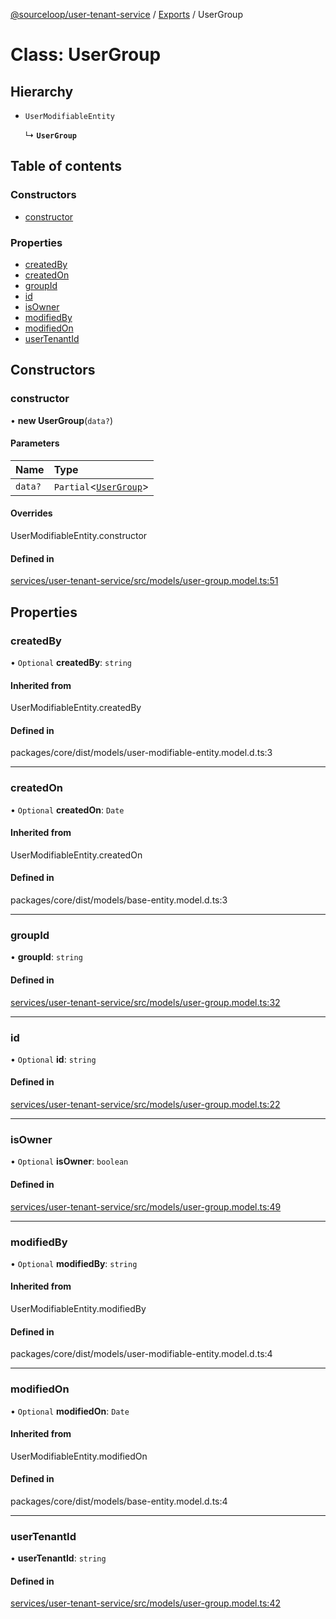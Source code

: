 [@sourceloop/user-tenant-service](../README.md) / [Exports](../modules.md) / UserGroup

# Class: UserGroup

## Hierarchy

- `UserModifiableEntity`

  ↳ **`UserGroup`**

## Table of contents

### Constructors

- [constructor](UserGroup.md#constructor)

### Properties

- [createdBy](UserGroup.md#createdby)
- [createdOn](UserGroup.md#createdon)
- [groupId](UserGroup.md#groupid)
- [id](UserGroup.md#id)
- [isOwner](UserGroup.md#isowner)
- [modifiedBy](UserGroup.md#modifiedby)
- [modifiedOn](UserGroup.md#modifiedon)
- [userTenantId](UserGroup.md#usertenantid)

## Constructors

### constructor

• **new UserGroup**(`data?`)

#### Parameters

| Name | Type |
| :------ | :------ |
| `data?` | `Partial`<[`UserGroup`](UserGroup.md)\> |

#### Overrides

UserModifiableEntity.constructor

#### Defined in

[services/user-tenant-service/src/models/user-group.model.ts:51](https://github.com/sourcefuse/loopback4-microservice-catalog/blob/77bb890a2/services/user-tenant-service/src/models/user-group.model.ts#L51)

## Properties

### createdBy

• `Optional` **createdBy**: `string`

#### Inherited from

UserModifiableEntity.createdBy

#### Defined in

packages/core/dist/models/user-modifiable-entity.model.d.ts:3

___

### createdOn

• `Optional` **createdOn**: `Date`

#### Inherited from

UserModifiableEntity.createdOn

#### Defined in

packages/core/dist/models/base-entity.model.d.ts:3

___

### groupId

• **groupId**: `string`

#### Defined in

[services/user-tenant-service/src/models/user-group.model.ts:32](https://github.com/sourcefuse/loopback4-microservice-catalog/blob/77bb890a2/services/user-tenant-service/src/models/user-group.model.ts#L32)

___

### id

• `Optional` **id**: `string`

#### Defined in

[services/user-tenant-service/src/models/user-group.model.ts:22](https://github.com/sourcefuse/loopback4-microservice-catalog/blob/77bb890a2/services/user-tenant-service/src/models/user-group.model.ts#L22)

___

### isOwner

• `Optional` **isOwner**: `boolean`

#### Defined in

[services/user-tenant-service/src/models/user-group.model.ts:49](https://github.com/sourcefuse/loopback4-microservice-catalog/blob/77bb890a2/services/user-tenant-service/src/models/user-group.model.ts#L49)

___

### modifiedBy

• `Optional` **modifiedBy**: `string`

#### Inherited from

UserModifiableEntity.modifiedBy

#### Defined in

packages/core/dist/models/user-modifiable-entity.model.d.ts:4

___

### modifiedOn

• `Optional` **modifiedOn**: `Date`

#### Inherited from

UserModifiableEntity.modifiedOn

#### Defined in

packages/core/dist/models/base-entity.model.d.ts:4

___

### userTenantId

• **userTenantId**: `string`

#### Defined in

[services/user-tenant-service/src/models/user-group.model.ts:42](https://github.com/sourcefuse/loopback4-microservice-catalog/blob/77bb890a2/services/user-tenant-service/src/models/user-group.model.ts#L42)
